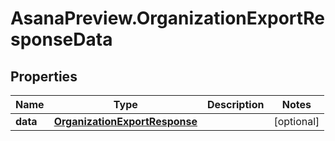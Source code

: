# AsanaPreview.OrganizationExportResponseData

## Properties
Name | Type | Description | Notes
------------ | ------------- | ------------- | -------------
**data** | [**OrganizationExportResponse**](OrganizationExportResponse.md) |  | [optional] 

